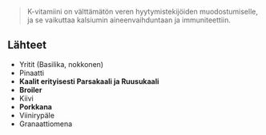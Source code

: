 >K-vitamiini on välttämätön veren hyytymistekijöiden muodostumiselle, ja se vaikuttaa kalsiumin aineenvaihduntaan ja immuniteettiin.

## Lähteet
- Yritit (Basilika, nokkonen) 
- Pinaatti
- **Kaalit erityisesti Parsakaali ja Ruusukaali**
- **Broiler**
- Kiivi
- **Porkkana**
- Viinirypäle
- Granaattiomena